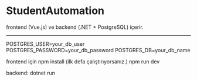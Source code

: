 # StudentAutomation

frontend (Vue.js) ve backend (.NET + PostgreSQL) içerir.

---

POSTGRES_USER=your_db_user
POSTGRES_PASSWORD=your_db_password
POSTGRES_DB=your_db_name

frontend için npm install (ilk defa çalıştırıyorsanız.)
npm run dev

backend: dotnet run
